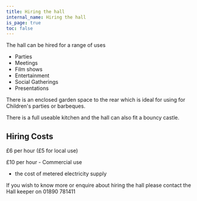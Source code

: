 ```yaml
---
title: Hiring the hall
internal_name: Hiring the hall
is_page: true
toc: false
---
```


The hall can be hired for a range of uses

- Parties
- Meetings
- Film shows
- Entertainment
- Social Gatherings
- Presentations

There is an enclosed garden space to the rear which is ideal for using for Children's parties or barbeques.

There is a full useable kitchen and the hall can also fit a bouncy castle.

## Hiring Costs

£6 per hour (£5 for local use)

£10 per hour - Commercial use

- the cost of metered electricity supply

If you wish to know more or enquire about hiring the hall please contact the Hall keeper on 01890 781411
